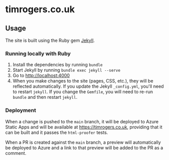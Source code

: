 # timrogers.co.uk

## Usage

The site is built using the Ruby gem [Jekyll](https://jekyllrb.com).

### Running locally with Ruby

1. Install the dependencies by running `bundle`
2. Start Jekyll by running `bundle exec jekyll --serve`
3. Go to <http://localhost:4000>
4. When you make changes to the site (pages, CSS, etc.), they will be reflected automatically. If you update the Jekyll `_config.yml`, you'll need to restart `jekyll`. If you change the `Gemfile`, you will need to re-run `bundle` and then restart `jekyll`.

### Deployment

When a change is pushed to the `main` branch, it will be deployed to Azure Static Apps and will be available at <https://timrogers.co.uk>, providing that it can be built and it passes the `html-proofer` tests.

When a PR is created against the `main` branch, a preview will automatically be deployed to Azure and a link to that preview will be added to the PR as a comment.